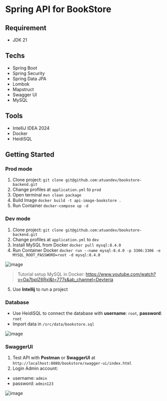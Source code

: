 # Spring API for BookStore

## Requirement
- JDK 21

## Techs
- Spring Boot
- Spring Security
- Spring Data JPA
- Lombok
- Mapstruct
- Swagger UI
- MySQL

## Tools
- IntelliJ IDEA 2024
- Docker
- HeidiSQL

## Getting Started

### Prod mode
1. Clone project: `git clone git@github.com:atuandev/bookstore-backend.git`
2. Change profiles at `application.yml` to `prod`
3. Open terminal `mvn clean package`
4. Build Image `docker build -t api-image-bookstore .`
5. Run Container `docker-compose up -d`

### Dev mode
1. Clone project: `git clone git@github.com:atuandev/bookstore-backend.git`
2. Change profiles at `application.yml` to `dev`
3. Install MySQL from Docker `docker pull mysql:8.4.0`
4. Run Container Docker `docker run --name mysql-8.4.0 -p 3306:3306 -e MYSQL_ROOT_PASSWORD=root -d mysql:8.4.0`

![image](https://github.com/user-attachments/assets/b59e4dd2-124a-4cce-86d5-2b5a1311af92)
> Tutorial setup MySQL in Docker: https://www.youtube.com/watch?v=Oa7bpIZ6RxI&t=777s&ab_channel=Devteria

5. Use **Intellij** to run a project

### Database
- Use HeidiSQL to connect the database with **username**: `root`, **password**: `root`
- Import data in `/src/data/bookstore.sql`

![image](https://github.com/user-attachments/assets/96e321da-49f6-4188-9724-74c2f3d759e1)

### SwaggerUI 

1. Test API with **Postman** or **SwaggerUI** at `http://localhost:8080/bookstore/swagger-ui/index.html`
2. Login Admin account:
- username: `admin`
- password: `admin123`

![image](https://github.com/user-attachments/assets/8ab9e92e-47e5-40b8-ae04-bf97faaff592)

